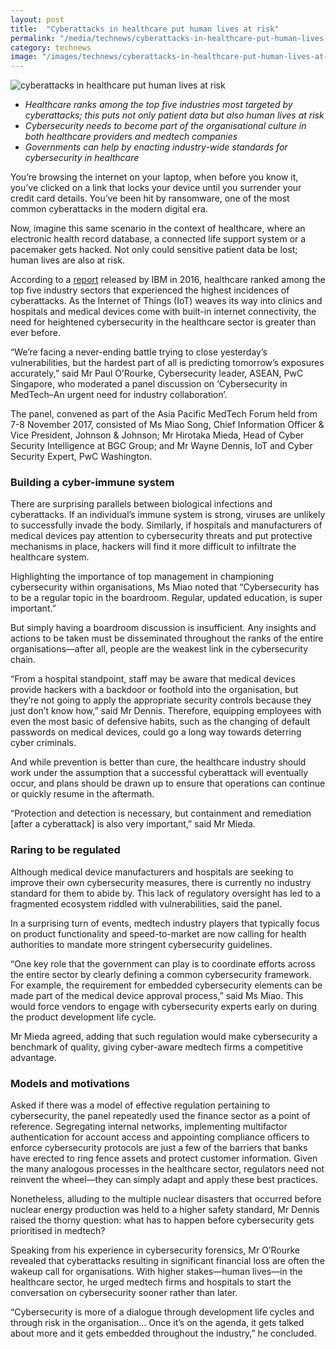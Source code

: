 ```yaml
---
layout: post
title:  "Cyberattacks in healthcare put human lives at risk"
permalink: "/media/technews/cyberattacks-in-healthcare-put-human-lives-at-risk"
category: technews
image: "/images/technews/cyberattacks-in-healthcare-put-human-lives-at-risk-part-1.png"
---
```


![cyberattacks in healthcare put human lives at risk]({{site.baseurl}}/images/technews/cyberattacks-in-healthcare-put-human-lives-at-risk-part-1.png)

* *Healthcare ranks among the top five industries most targeted by cyberattacks; this puts not only patient data but also human lives at risk*
* *Cybersecurity needs to become part of the organisational culture in both healthcare providers and medtech companies*
* *Governments can help by enacting industry-wide standards for cybersecurity in healthcare*

You’re browsing the internet on your laptop, when before you know it, you’ve clicked on a link that locks your device until you surrender your credit card details. You’ve been hit by ransomware, one of the most common cyberattacks in the modern digital era.

Now, imagine this same scenario in the context of healthcare, where an electronic health record database, a connected life support system or a pacemaker gets hacked. Not only could sensitive patient data be lost; human lives are also at risk. 

According to a [report](https://www-01.ibm.com/common/ssi/cgi-bin/ssialias?htmlfid=SE912361USEN&) released by IBM in 2016, healthcare ranked among the top five industry sectors that experienced the highest incidences of cyberattacks. As the Internet of Things (IoT) weaves its way into clinics and hospitals and medical devices come with built-in internet connectivity, the need for heightened cybersecurity in the healthcare sector is greater than ever before.

“We’re facing a never-ending battle trying to close yesterday’s vulnerabilities, but the hardest part of all is predicting tomorrow’s exposures accurately,” said Mr Paul O’Rourke, Cybersecurity leader, ASEAN, PwC Singapore, who moderated a panel discussion on ‘Cybersecurity in MedTech–An urgent need for industry collaboration’.

The panel, convened as part of the Asia Pacific MedTech Forum held from 7-8 November 2017, consisted of Ms Miao Song, Chief Information Officer & Vice President, Johnson & Johnson; Mr Hirotaka Mieda, Head of Cyber Security Intelligence at BGC Group; and Mr Wayne Dennis, IoT and Cyber Security Expert, PwC Washington.

### **Building a cyber-immune system**
There are surprising parallels between biological infections and cyberattacks. If an individual’s immune system is strong, viruses are unlikely to successfully invade the body. Similarly, if hospitals and manufacturers of medical devices pay attention to cybersecurity threats and put protective mechanisms in place, hackers will find it more difficult to infiltrate the healthcare system.

Highlighting the importance of top management in championing cybersecurity within organisations, Ms Miao noted that “Cybersecurity has to be a regular topic in the boardroom. Regular, updated education, is super important.”

But simply having a boardroom discussion is insufficient. Any insights and actions to be taken must be disseminated throughout the ranks of the entire organisations—after all, people are the weakest link in the cybersecurity chain.

“From a hospital standpoint, staff may be aware that medical devices provide hackers with a backdoor or foothold into the organisation, but they’re not going to apply the appropriate security controls because they just don’t know how,” said Mr Dennis. Therefore, equipping employees with even the most basic of defensive habits, such as the changing of default passwords on medical devices, could go a long way towards deterring cyber criminals.

And while prevention is better than cure, the healthcare industry should work under the assumption that a successful cyberattack will eventually occur, and plans should be drawn up to ensure that operations can continue or quickly resume in the aftermath.

“Protection and detection is necessary, but containment and remediation [after a cyberattack] is also very important,” said Mr Mieda.

### **Raring to be regulated**
Although medical device manufacturers and hospitals are seeking to improve their own cybersecurity measures, there is currently no industry standard for them to abide by. This lack of regulatory oversight has led to a fragmented ecosystem riddled with vulnerabilities, said the panel.

In a surprising turn of events, medtech industry players that typically focus on product functionality and speed-to-market are now calling for health authorities to mandate more stringent cybersecurity guidelines.

“One key role that the government can play is to coordinate efforts across the entire sector by clearly defining a common cybersecurity framework. For example, the requirement for embedded cybersecurity elements can be made part of the medical device approval process,” said Ms Miao. This would force vendors to engage with cybersecurity experts early on during the product development life cycle.

Mr Mieda agreed, adding that such regulation would make cybersecurity a benchmark of quality, giving cyber-aware medtech firms a competitive advantage.


### **Models and motivations**
Asked if there was a model of effective regulation pertaining to cybersecurity, the panel repeatedly used the finance sector as a point of reference. Segregating internal networks, implementing multifactor authentication for account access and appointing compliance officers to enforce cybersecurity protocols are just a few of the barriers that banks have erected to ring fence assets and protect customer information. Given the many analogous processes in the healthcare sector, regulators need not reinvent the wheel—they can simply adapt and apply these best practices.

Nonetheless, alluding to the multiple nuclear disasters that occurred before nuclear energy production was held to a higher safety standard, Mr Dennis raised the thorny question: what has to happen before cybersecurity gets prioritised in medtech?

Speaking from his experience in cybersecurity forensics, Mr O’Rourke revealed that cyberattacks resulting in significant financial loss are often the wakeup call for organisations. With higher stakes—human lives—in the healthcare sector, he urged medtech firms and hospitals to start the conversation on cybersecurity sooner rather than later.

“Cybersecurity is more of a dialogue through development life cycles and through risk in the organisation... Once it’s on the agenda, it gets talked about more and it gets embedded throughout the industry,” he concluded.
